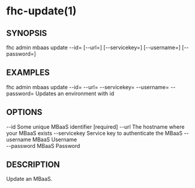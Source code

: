 fhc-update(1)
=============
## SYNOPSIS

 fhc admin mbaas update --id=<id> [--url=<url>] [--servicekey=<servicekey>] [--username=<username>] [--password=<password>]

## EXAMPLES

  fhc admin mbaas update --id=<MBaaS id> --url=<MBaaS URL> --servicekey=<MBaaS Service Key> --username=<MBaaS User Name> --password=<MBaaS Password>    Updates an environment with id <mbaasId>


## OPTIONS

  --id          Some unique MBaaS identifier           [required]
  --url         The hostname where your MBaaS exists 
  --servicekey  Service key to authenticate the MBaaS
  --username    MBaaS Username                       
  --password    MBaaS Password                       

## DESCRIPTION

Update an MBaaS.

